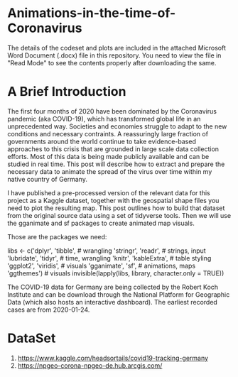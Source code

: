 # Animations-in-the-time-of-Coronavirus

The details of the codeset and plots are included in the attached Microsoft Word Document (.docx) file in this repository. 
You need to view the file in "Read Mode" to see the contents properly after downloading the same.

A Brief Introduction
=======================

The first four months of 2020 have been dominated by the Coronavirus pandemic (aka COVID-19), which has transformed global life in an unprecedented way. Societies and economies struggle to adapt to the new conditions and necessary contraints. A reassuringly large fraction of governments around the world continue to take evidence-based approaches to this crisis that are grounded in large scale data collection efforts. Most of this data is being made publicly available and can be studied in real time. This post will describe how to extract and prepare the necessary data to animate the spread of the virus over time within my native country of Germany.

I have published a pre-processed version of the relevant data for this project as a Kaggle dataset, together with the geospatial shape files you need to plot the resulting map. This post outlines how to build that dataset from the original source data using a set of tidyverse tools. Then we will use the gganimate and sf packages to create animated map visuals.

Those are the packages we need:

libs <- c('dplyr', 'tibble',      # wrangling
          'stringr', 'readr',     # strings, input
          'lubridate', 'tidyr',   # time, wrangling
          'knitr', 'kableExtra',  # table styling
          'ggplot2', 'viridis',   # visuals
          'gganimate', 'sf',      # animations, maps
          'ggthemes')             # visuals
invisible(lapply(libs, library, character.only = TRUE))

The COVID-19 data for Germany are being collected by the Robert Koch Institute and can be download through the National Platform for Geographic Data (which also hosts an interactive dashboard). The earliest recorded cases are from 2020-01-24. 

DataSet
============
1. https://www.kaggle.com/headsortails/covid19-tracking-germany
2. https://npgeo-corona-npgeo-de.hub.arcgis.com/
